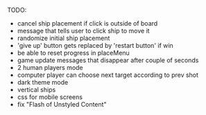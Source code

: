 TODO:

-   cancel ship placement if click is outside of board
-   message that tells user to click ship to move it
-   randomize initial ship placement
-   'give up' button gets replaced by 'restart button' if win
-   be able to reset progress in placeMenu
-   game update messages that disappear after couple of seconds
-   2 human players mode
-   computer player can choose next target according to prev shot
-   dark theme mode
-   vertical ships
-   css for mobile screens
-   fix "Flash of Unstyled Content"
